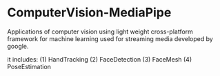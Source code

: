 # ComputerVision-MediaPipe
Applications of computer vision using light weight cross-platform framework for machine learning used for streaming media developed by google.

it includes:
(1) HandTracking
(2) FaceDetection
(3) FaceMesh
(4) PoseEstimation
